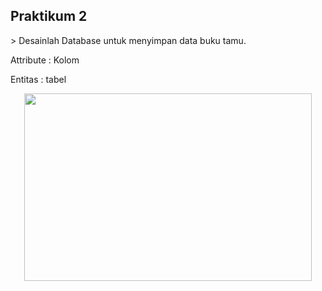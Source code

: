 <H2>Praktikum 2</H2>
> Desainlah Database untuk menyimpan data buku tamu.</p>
Attribute : Kolom</p>
Entitas : tabel</p>
<p align="center">
  <img width="460" height="300" src="https://i.imgur.com/l3yAjbE.png">
</p>
